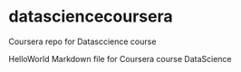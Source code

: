 datasciencecoursera
===================

Coursera repo for Datasccience course

HelloWorld Markdown file for Coursera course DataScience

